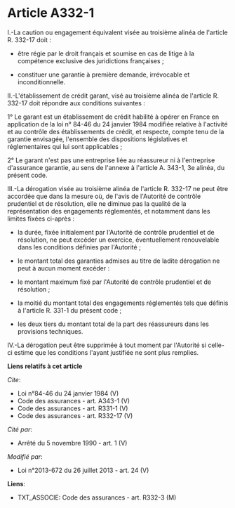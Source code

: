 # Article A332-1

I.-La caution ou engagement équivalent visée au troisième alinéa de l'article R. 332-17 doit :

- être régie par le droit français et soumise en cas de litige à la compétence exclusive des juridictions françaises ;

- constituer une garantie à première demande, irrévocable et inconditionnelle. 

II.-L'établissement de crédit garant, visé au troisième alinéa de l'article R. 332-17 doit répondre aux conditions
suivantes : 

1° Le garant est un établissement de crédit habilité à opérer en France en application de la loi n° 84-46 du 24 janvier 1984
modifiée relative à l'activité et au contrôle des établissements de crédit, et respecte, compte tenu de la garantie
envisagée, l'ensemble des dispositions législatives et réglementaires qui lui sont applicables ; 

2° Le garant n'est pas une entreprise liée au réassureur ni à l'entreprise d'assurance garantie, au sens de l'annexe à
l'article A. 343-1, 3e alinéa, du présent code. 

III.-La dérogation visée au troisième alinéa de l'article R. 332-17 ne peut être accordée que dans la mesure où, de l'avis de
l'Autorité de contrôle prudentiel et de résolution, elle ne diminue pas la qualité de la représentation des engagements
réglementés, et notamment dans les limites fixées ci-après :

- la durée, fixée initialement par l'Autorité de contrôle prudentiel et de résolution, ne peut excéder un exercice,
éventuellement renouvelable dans les conditions définies par l'Autorité ;

- le montant total des garanties admises au titre de ladite dérogation ne peut à aucun moment excéder :

- le montant maximum fixé par l'Autorité de contrôle prudentiel et de résolution ;

- la moitié du montant total des engagements réglementés tels que définis à l'article R. 331-1 du présent code ;

- les deux tiers du montant total de la part des réassureurs dans les provisions techniques. 

IV.-La dérogation peut être supprimée à tout moment par l'Autorité si celle-ci estime que les conditions l'ayant justifiée ne
sont plus remplies.

**Liens relatifs à cet article**

_Cite_:

  - Loi n°84-46 du 24 janvier 1984 (V)
  - Code des assurances - art. A343-1 (V)
  - Code des assurances - art. R331-1 (V)
  - Code des assurances - art. R332-17 (V)

_Cité par_:

  - Arrêté du 5 novembre 1990 - art. 1 (V)

_Modifié par_:

  - Loi n°2013-672 du 26 juillet 2013 - art. 24 (V)

**Liens**:

  - TXT_ASSOCIE: Code des assurances - art. R332-3 (M)
